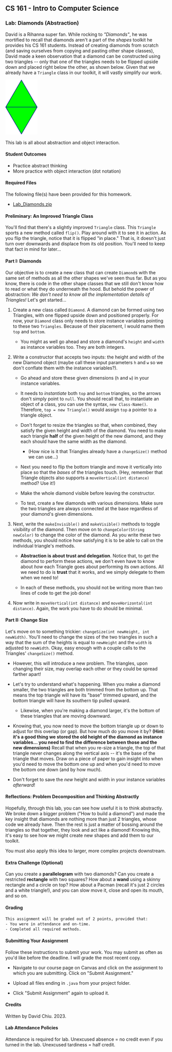 ## CS 161 - Intro to Computer Science

### Lab: Diamonds (Abstraction)
David is a Rihanna super fan. While rocking to *"Diamonds"*, he was mortified to recall that diamonds aren't a part of the _shapes_ toolkit he provides his CS 161 students. Instead of creating diamonds from scratch (and saving ourselves from copying and pasting other shape classes), David made a keen observation that a diamond can be constructed using two triangles -- only that one of the triangles needs to be flipped upside down and placed right below the other, as shown below. Given that we already have a `Triangle` class in our toolkit, it will vastly simplify our work.

  <img src="figures/lab6_diamond.png" width="100px" />

This lab is all about abstraction and object interaction. 

#### Student Outcomes

- Practice abstract thinking
- More practice with object interaction (dot notation)

<!-- 
#### Working with Partners (Please Read)

You are required to work _together_ on labs. As I mentioned the first day of class, some of you may have had some prior programming experience, and this lab may come more naturally for you. Please be humble and be supportive to one another, and don't leave your partner behind. Labs are _very_ low-stakes, and you'll get full credit for being here, working through it, and being a good citizen. We'll be around to help.

Here are your assigned partners for today's lab.

```
[Strash, K, Steller, L, Jones, S]
[Roppolo, G, Culpepper, A]
[Rodriguez, C, Jones, B]
[Murphy, C, Beardsley, M]
[Grey, E, Brown, A]
[Miller, D, Murayama, E]
[Wissing, A, Camblin, F]
``` -->

#### Required Files

The following file(s) have been provided for this homework.

- [Lab_Diamonds.zip](Lab_Diamonds.zip)



#### Preliminary: An Improved Triangle Class

You'll find that there's a slightly improved `Triangle` class. This `Triangle` sports a new method called `flip()`. Play around with it to see it in action. As you flip the triangle, notice that it is flipped "in place." That is, it doesn't just turn over downwards and displace from its old position. You'll need to keep that fact in mind for later...

#### Part I: Diamonds

Our objective is to create a new class that can create  `Diamond`s with the same set of methods as all the other shapes we've seen thus far. But as you know, there is code in the other shape classes that we still don't know how to read or what they do underneath the hood. But behold the power of abstraction: *We don't need to know all the implementation details of Triangles!* Let's get started...

1. Create a new class called `Diamond`. A diamond can be formed using two Triangles, with one flipped upside down and positioned properly. For now, your `Diamond` class only needs to store instance variables pointing to these two `Triangles`. Because of their placement, I would name them `top` and `bottom`.

    - You might as well go ahead and store a diamond's `height` and `width` as instance variables too. They are both integers.

2. Write a constructor that  accepts two inputs: the height and width of the new Diamond object (maybe call these input parameters `h` and `w` so we don't conflate them with the instance variables?).

    - Go ahead and store these given dimensions (`h` and `w`) in your instance variables.

    - It needs to *instantiate* both `top` and `bottom` triangles, so the arrows don't simply point to `null`. You should recall that, to instantiate an object of a class, you can use the syntax, `new Class-Name()`. Therefore, `top = new Triangle()` would assign `top` a pointer to a triangle object. 
    
    - Don't forget to resize the triangles so that, when combined, they satisfy the given height and width of the diamond. You need to make each triangle **half** of the given height of the new diamond, and they each should have the same width as the diamond.
        - (How nice is it that Triangles already have a `changeSize()` method we can use...)
    
    - Next you need to flip the bottom triangle and move it vertically into place so that the *bases* of the triangles touch. (Hey, remember that Triangle objects also supports a `moveVertical(int distance)` method? Use it!)

    - Make the whole diamond visible before leaving the constructor.
    
    - To test, create a few diamonds with various dimensions. Make sure the two triangles are always connected at the base regardless of your diamond's given dimensions.


3. Next, write the `makeInvisible()` and `makeVisible()` methods to toggle visibility of the diamond. Then move on to `changeColor(String newColor)` to change the color of the diamond. As you write these two methods, you should notice how satisfying it is to be able to call on the individual triangle's methods.

    - **Abstraction is about trust and delegation**. Notice that, to get the diamond to perform these actions, we don't even have to know about *how* each Triangle goes about performing its own actions. All we need to do is **trust** that it works, and we simply delegate to them when we need to!

    - In each of these methods, you should not be writing more than two lines of code to get the job done!

4. Now write in `moveVertical(int distance)` and `moveHorizontal(int distance)`. Again, the work you have to do should be minimal.

#### Part II: Change Size

Let's move on to something trickier: `changeSize(int newHeight, int newWidth)`. You'll need to change the sizes of the two triangles in such a way that the sum of the heights is equal to `newHeight` and the `width` is adjusted to `newWidth`. Okay, easy enough with a couple calls to the Triangles' `changeSize()` method. 

- However, this will introduce a new problem. The triangles, upon changing their size, may overlap each other or they could be spread farther apart!

- Let's try to understand what's happening. When you make a diamond smaller, the two triangles are both trimmed from the bottom up. That means the top triangle will have its "base" trimmed upward, and the bottom triangle will have its southern tip pulled upward.

    - Likewise, when you're making a diamond larger, it's the bottom of these triangles that are moving downward.

- Knowing that, you now need to move the bottom triangle up or down to adjust for this overlap (or gap). But how much do you move it by? **(Hint: it's a good thing we stored the old height of the diamond as instance variables... you need to find the difference between those and the new dimensions)** Recall that when you re-size a triangle, the top of that triangle never changes along the vertical axis -- it's the base of the triangle that moves. Draw on a piece of paper to gain insight into when you'd need to move the bottom one up and when you'd need to move the bottom one down (and by how much).

- Don't forget to save the *new* height and width in your instance variables *afterward*!

#### Reflections: Problem Decomposition and Thinking Abstractly
Hopefully, through this lab, you can see how useful it is to think abstractly. We broke down a bigger problem ("How to build a diamond") and made the key insight that diamonds are nothing more than just 2 triangles, whose code we already have. Then the rest is just a matter of bossing around the triangles so that together, they look and act like a diamond! Knowing this, it's easy to see how we might create new shapes and add them to our toolkit.

You must also apply this idea to larger, more complex projects downstream.

#### Extra Challenge (Optional)
Can you create a **parallelogram** with two diamonds? Can you create a restricted **rectangle** with two squares? How about a **wand** using a skinny rectangle and a circle on top? How about a Pacman (recall it's just 2 circles and a white triangle!), and you can slow move it, close and open its mouth, and so on.

#### Grading

```
This assignment will be graded out of 2 points, provided that:
- You were in attendance and on-time.
- Completed all required methods.
```


#### Submitting Your Assignment
Follow these instructions to submit your work. You may submit as often as you'd like before the deadline. I will grade the most recent copy.

- Navigate to our course page on Canvas and click on the assignment to which you are submitting. Click on "Submit Assignment."

- Upload all files ending in  `.java` from your project folder.

- Click "Submit Assignment" again to upload it.

#### Credits

Written by David Chiu. 2023.

#### Lab Attendance Policies

Attendance is required for lab. Unexcused absence = no credit even if you turned in the lab. Unexcused tardiness = half credit.
